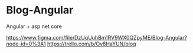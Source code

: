 # Blog-Angular
Angular + asp net core 

https://www.figma.com/file/DzUqUuhBm1RV9WX0QZpyME/Blog-Angular?node-id=0%3A1
https://trello.com/b/Ov8HaYUN/blog
